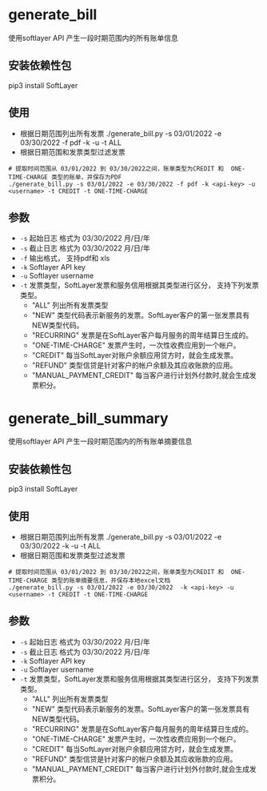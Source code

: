 # generate_bill

使用softlayer API 产生一段时期范围内的所有账单信息
## 安装依赖性包
pip3 install SoftLayer

## 使用
- 根据日期范围列出所有发票
./generate_bill.py -s 03/01/2022 -e 03/30/2022 -f pdf -k <api-key> -u <username> -t ALL
- 根据日期范围和发票类型过滤发票
```
# 提取时间范围从 03/01/2022 到 03/30/2022之间，账单类型为CREDIT 和  ONE-TIME-CHARGE 类型的账单，并保存为PDF
./generate_bill.py -s 03/01/2022 -e 03/30/2022 -f pdf -k <api-key> -u <username> -t CREDIT -t ONE-TIME-CHARGE
```

## 参数
- `-s` 起始日志 格式为 03/30/2022  月/日/年
- `-s` 截止日志 格式为 03/30/2022  月/日/年
- `-f` 输出格式， 支持pdf和 xls
- `-k` Softlayer API key
- `-u` Softlayer username
- `-t` 发票类型，SoftLayer发票和服务信用根据其类型进行区分， 支持下列发票类型。
    - "ALL" 列出所有发票类型
    - "NEW" 类型代码表示新服务的发票。SoftLayer客户的第一张发票具有NEW类型代码。
    - "RECURRING" 发票是在SoftLayer客户每月服务的周年结算日生成的。
    - "ONE-TIME-CHARGE" 发票产生时，一次性收费应用到一个帐户。
    - "CREDIT" 每当SoftLayer对账户余额应用贷方时，就会生成发票。
    - "REFUND" 类型信贷是针对客户的帐户余额及其应收账款的应用。
    - "MANUAL_PAYMENT_CREDIT" 每当客户进行计划外付款时,就会生成发票积分。


# generate_bill_summary

使用softlayer API 产生一段时期范围内的所有账单摘要信息
## 安装依赖性包
pip3 install SoftLayer

## 使用
- 根据日期范围列出所有发票
./generate_bill.py -s 03/01/2022 -e 03/30/2022 -k <api-key> -u <username> -t ALL
- 根据日期范围和发票类型过滤发票

```
# 提取时间范围从 03/01/2022 到 03/30/2022之间，账单类型为CREDIT 和  ONE-TIME-CHARGE 类型的账单摘要信息，并保存本地excel文档
./generate_bill.py -s 03/01/2022 -e 03/30/2022  -k <api-key> -u <username> -t CREDIT -t ONE-TIME-CHARGE
```

## 参数
- `-s` 起始日志 格式为 03/30/2022  月/日/年
- `-s` 截止日志 格式为 03/30/2022  月/日/年
- `-k` Softlayer API key
- `-u` Softlayer username
- `-t` 发票类型，SoftLayer发票和服务信用根据其类型进行区分， 支持下列发票类型。
    - "ALL" 列出所有发票类型
    - "NEW" 类型代码表示新服务的发票。SoftLayer客户的第一张发票具有NEW类型代码。
    - "RECURRING" 发票是在SoftLayer客户每月服务的周年结算日生成的。
    - "ONE-TIME-CHARGE" 发票产生时，一次性收费应用到一个帐户。
    - "CREDIT" 每当SoftLayer对账户余额应用贷方时，就会生成发票。
    - "REFUND" 类型信贷是针对客户的帐户余额及其应收账款的应用。
    - "MANUAL_PAYMENT_CREDIT" 每当客户进行计划外付款时,就会生成发票积分。